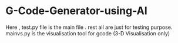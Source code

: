 # G-Code-Generator-using-AI

Here , test.py file is the main file . rest all are just for testing purpose.  
mainvs.py is the visualisation tool for gcode (3-D Visualisation only)
